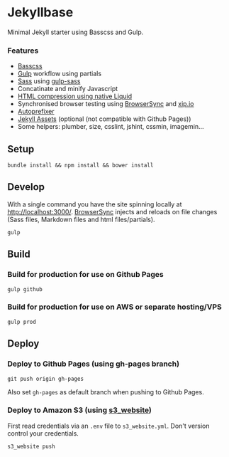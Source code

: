# Jekyllbase

Minimal Jekyll starter using Basscss and Gulp.

### Features
+ [Basscss](http://www.basscss.com/)
+ [Gulp](http://gulpjs.com/) workflow using partials
+ [Sass](http://sass-lang.com/) using [gulp-sass](https://www.npmjs.com/package/gulp-sass)
+ Concatinate and minify Javascript
+ [HTML compression using native Liquid](https://github.com/penibelst/jekyll-compress-html)
+ Synchronised browser testing using [BrowserSync](http://www.browsersync.io/) and [xip.io](http://xip.io/)
+ [Autoprefixer](https://www.npmjs.com/package/gulp-autoprefixer)
+ [Jekyll Assets](https://github.com/jekyll-assets/jekyll-assets) (optional (not compatible with Github Pages))
+ Some helpers: plumber, size, csslint, jshint, cssmin, imagemin...

## Setup

	bundle install && npm install && bower install

## Develop

With a single command you have the site spinning locally at [http://localhost:3000/](http://localhost:3000/). [BrowserSync](http://www.browsersync.io) injects and reloads on file changes (Sass files, Markdown files and html files/partials).

    gulp

## Build

### Build for production for use on Github Pages

	gulp github

### Build for production for use on AWS or separate hosting/VPS

	gulp prod

## Deploy

### Deploy to Github Pages (using gh-pages branch)

	git push origin gh-pages

Also set ``gh-pages`` as default branch when pushing to Github Pages.

### Deploy to Amazon S3 (using [s3_website](https://github.com/laurilehmijoki/s3_website))

First read credentials via an ``.env`` file to ``s3_website.yml``. Don't version control your credentials.

	s3_website push